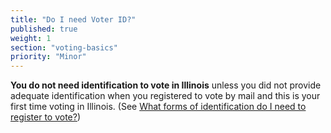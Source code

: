 ```yaml
---
title: "Do I need Voter ID?"
published: true
weight: 1
section: "voting-basics"
priority: "Minor"
---
```

**You do not need identification to vote in Illinois** unless you did not provide adequate identification when you registered to vote by mail and this is your first time voting in Illinois. (See [What forms of identification do I need to register to vote?](#menu-item-voter-id-to-register))
